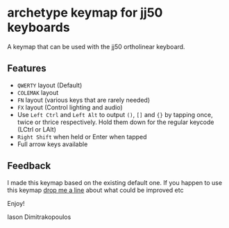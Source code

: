# archetype keymap for jj50 keyboards
A keymap that can be used with the jj50 ortholinear keyboard.

## Features

- `QWERTY` layout (Default)
- `COLEMAK` layout
- `FN` layout (various keys that are rarely needed)
- `FX` layout (Control lighting and audio)
- Use `Left Ctrl` and `Left Alt` to output `()`, `[]` and `{}` by tapping once, twice or thrice respectively. Hold them down for the regular keycode (LCtrl or LAlt)
- `Right Shift` when held or Enter when tapped
- Full arrow keys available


## Feedback

I made this keymap based on the existing default one. If you happen to use this keymap [drop me a line](mailto://idimitrakopoulos@gmail.com) about what could be improved etc

Enjoy!

Iason Dimitrakopoulos
